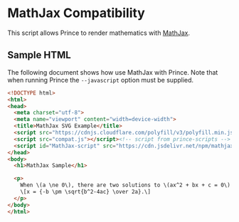 # MathJax Compatibility

This script allows Prince to render mathematics with [MathJax](https://www.mathjax.org/).

## Sample HTML

The following document shows how use MathJax with Prince. Note that when running Prince the `--javascript` option must be supplied.

```html
<!DOCTYPE html>
<html>
<head>
  <meta charset="utf-8">
  <meta name="viewport" content="width=device-width">
  <title>MathJax SVG Example</title>
  <script src="https://cdnjs.cloudflare.com/polyfill/v3/polyfill.min.js?features=es6"></script>
  <script src="compat.js"></script><!-- script from prince-scripts -->
  <script id="MathJax-script" src="https://cdn.jsdelivr.net/npm/mathjax@3.1.4/es5/tex-svg.js"></script>
</head>
<body>
  <h1>MathJax Sample</h1>

  <p>
    When \(a \ne 0\), there are two solutions to \(ax^2 + bx + c = 0\) and they are
    \[x = {-b \pm \sqrt{b^2-4ac} \over 2a}.\]
  </p>
</body>
</html>
```
